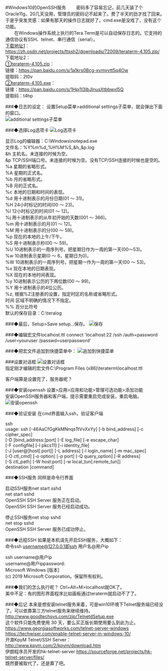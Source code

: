 #Windows10的OpenSSH服务
&emsp;&emsp;密码多了容易忘记，前几天装了个Oracle11g，20几天没用，管理员的密码记不起来了。费了半天的劲才找了回来。于是乎突发灵感：如果有那天的操作日志就好了。cmd.exe是没戏了，没有这个功能。  
&emsp;&emsp;在Windows操作系统上执行的Tera Term是可以自动保存日志的。它支持的通信协议有SSH、telnet、串行通信（serial）。  
[下载地址1](https://zh.osdn.net/projects/ttssh2/downloads/72009/teraterm-4.105.zip/)：  
https://zh.osdn.net/projects/ttssh2/downloads/72009/teraterm-4.105.zip/  
下载地址2：  
[①teraterm-4.105.zip](https://pan.baidu.com/s/1a1krs0Bcg-xvmyvtt5q4Ow)：  
链接：https://pan.baidu.com/s/1a1krs0Bcg-xvmyvtt5q4Ow  
提取码：2t0v  
[②teraterm-4.105.exe](https://pan.baidu.com/s/1Hpj1l3IbJlnusXtbbwxl5Q)：  
链接：https://pan.baidu.com/s/1Hpj1l3IbJlnusXtbbwxl5Q  
提取码：t4hp  

###◆日志的设定：
设置Setup菜单>additional settings子菜单，就会弹出下面的窗口。  
![additional settings子菜单](https://github.com/dubenju/repository/blob/master/pic/OpenSSH_001.jpg)

###◆选择Log选项卡
![Log选项卡](https://github.com/dubenju/repository/blob/master/pic/OpenSSH_002.jpg)
 
显示Log的编辑器：C:\Windows\notepad.exe  
文件名：%Y%m%d_%H%M%S_&h_&p.log  
&h 主机名。未连接的时候为空。  
&p TCP/SSH端口号。未连接的时候为空。没有TCP/SSH连接的时候也是空的。  
%a 星期的省略形式。  
%A 星期的正式名。  
%b 月的省略形式。  
%B 月的正式名。  
%c 本地的日期和时间的表现。  
%d 用十进制表示的月份日期(01 ～ 31)。  
%H 24小时标记的时间(00 ～ 23)。  
%I 12小时标记的时间(01 ～ 12)。  
%j 用十进制表示的从年初开始的天数(001 ～ 366)。  
%m 用十进制表示的月(01 ～ 12)。  
%M 用十进制表示的分(00 ～ 59)。  
%p 现在的本地的上午/下午。  
%S 用十进制表示秒(00 ～ 59)。  
%U 10进制表示的一周序列号。把星期日作为一周的第一天(00～53)。  
%w 10进制表示星期(0 ～ 6，星期日为0)。  
%W 10进制表示的一周序列号。把星期一作为一周的第一天(00 ～ 53)。  
%x 现在本地的日期表现。  
%X 现在的本地时间表现。  
%y 10进制表示公历的下两位数(00 ～ 99)。  
%Y 用十进制表示的4位公历。  
%z, 根据%Z注册表的设置，指定时区的名称或省略形式。  
时间 区域不明确的情况下不指定。  
%% 百分比符号  
默认的保存目录：C:\teralog  

###◆最后，Setup>Save setup…保存。
![保存](https://github.com/dubenju/repository/blob/master/pic/OpenSSH_003.jpg)

###◆编辑宏文件localhost.ttl
connect 'localhost:22 /ssh /auth=password /user=youruser /passwd=userpassword'

###◆把宏文件追加到快捷菜单中：
![追加到快捷菜单](https://github.com/dubenju/repository/blob/master/pic/OpenSSH_004.jpg)  

###设置对话框
![设置对话框](https://github.com/dubenju/repository/blob/master/pic/OpenSSH_005.jpg)  
指定刚才编辑的宏文件C:\Program Files (x86)\teraterm\localhost.ttl  

客户端算是设置完了，服务器呢？  

###◆安装openssh
设置>应用>应用和功能>管理可选功能>添加功能  
安装OpenSSH服务器和客户端，提示需要重启完成安装，重启电脑。  
![安装openssh](https://github.com/dubenju/repository/blob/master/pic/OpenSSH_0065.jpg)

###◆验证安装
在cmd界面输入ssh，验证客户端  

ssh  
usage: ssh [-46AaCfGgKkMNnqsTtVvXxYy] [-b bind_address] [-c cipher_spec]  
           [-D [bind_address:]port] [-E log_file] [-e escape_char]  
           [-F configfile] [-I pkcs11] [-i identity_file]  
           [-J [user@]host[:port]] [-L address] [-l login_name] [-m mac_spec]  
           [-O ctl_cmd] [-o option] [-p port] [-Q query_option] [-R address]  
           [-S ctl_path] [-W host:port] [-w local_tun[:remote_tun]]  
           destination [command]  

###◆SSH服务
同样是命令行界面  

启动SSH服务net start sshd  
net start sshd  
OpenSSH SSH Server 服务正在启动。  
OpenSSH SSH Server 服务已经启动成功。  

停止SSH服务net stop sshd  
net stop sshd  
OpenSSH SSH Server 服务已成功停止。  

###◆远程SSH
如果是本机请先开启SSH服务，大概如下：  
命令ssh username@127.0.0.1即ssh 用户名@用户ip  

ssh  username@用户ip  
username@用户ippassword:  
Microsoft Windows [版本]  
(c) 2019 Microsoft Corporation。保留所有权利。  

###◆我们的怎么执行呢？
Ctrl+Alt+M>localhost就OK了。  
美中不足：有的图形界面程序比如画板通过teraterm就启动不了了。  

###◆后记
本来是想安装telnet服务来着，可是win10环境下Telnet服务端已经没了。可以依靠第三方telnet服务来继续维持。  
http://www.goodtechsys.com/zip/TelnetdSetup.exe  
这个软件只能免费使用 30 天，要么买正版长期使用要么到此为止。  
https://www.georgiasoftworks.com/telnet-server-windows  
https://techwiser.com/enable-telnet-server-in-windows-10/  
开源KpyM Telnet/SSH Server：http://www.kpym.com/2/kpym/download.htm  
伊朗程序员开发的hk-telnet-server https://sourceforge.net/projects/hk-telnet-server/files/  
既然要被取代了，还是算了吧。  
